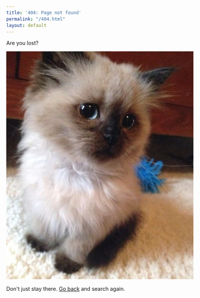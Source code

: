 ```yaml
---
title: '404: Page not found'
permalink: "/404.html"
layout: default
---
```


Are you lost?

![Screenshot](/public/img/kitty.jpg)

Don't just stay there. [Go back](/) and search again.